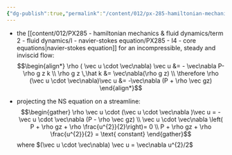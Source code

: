 ```yaml
---
{"dg-publish":true,"permalink":"/content/012/px-285-hamiltonian-mechanics-and-fluid-dynamics/term-2-fluid-dynamics/j-some-approximate-solutions/px-285-j1b-bernoulli-s-principle-from-navier-stokes-equation/","noteIcon":"1","created":"2025-08-27T13:15:24.294+01:00","updated":"2025-04-16T08:05:09.000+01:00"}
---
```


- the [[content/012/PX285 - hamiltonian mechanics & fluid dynamics/term 2 - fluid dynamics/I - navier-stokes equation/PX285 - I4 - core equations\|navier-stokes equation]] for an incompressible, steady and inviscid flow:
$$\begin{align*}
\rho ( \vec u \cdot \vec\nabla) \vec u &= - \vec\nabla P- \rho g z k \\
\rho g z \,\hat k &= \vec\nabla(\rho g z) \\
\therefore \rho (\vec u \cdot \vec\nabla)\vec u &= -\vec\nabla (P + \rho \vec gz)
\end{align*}$$

- projecting the NS equation on a streamline:
$$\begin{gather}
\rho \vec u \cdot (\vec u \cdot \vec\nabla )\vec u = - \vec u \cdot \vec\nabla (P - \rho \vec gz) \\
\vec u \cdot \vec\nabla  \left( P + \rho gz + \rho \frac{u^{2}}{2}\right)= 0 \\
P + \rho gz + \rho \frac{u^{2}}{2} = \text{ constant}
\end{gather}$$
	where $(\vec u \cdot \vec\nabla) \vec u = \vec\nabla u^{2}/2$
